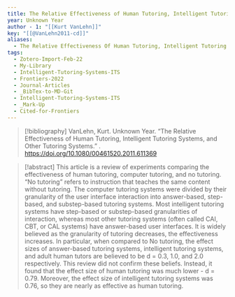 ```yaml
---
title: The Relative Effectiveness of Human Tutoring, Intelligent Tutoring Systems, and Other Tutoring Systems
year: Unknown Year
author - 1: "[[Kurt VanLehn]]"
key: "[[@VanLehn2011-cd]]"
aliases:
  - The Relative Effectiveness Of Human Tutoring, Intelligent Tutoring Systems, And Other Tutoring Systems
tags:
  - Zotero-Import-Feb-22
  - My-Library
  - Intelligent-Tutoring-Systems-ITS
  - Frontiers-2022
  - Journal-Articles
  - _BibTex-to-MD-Git
  - Intelligent-Tutoring-Systems-ITS
  - _Mark-Up
  - Cited-for-Frontiers
---
```


> [!bibliography]
> VanLehn, Kurt. Unknown Year. “The Relative Effectiveness of Human Tutoring, Intelligent Tutoring Systems, and Other Tutoring Systems.” . https://doi.org/10.1080/00461520.2011.611369

> [!abstract]
> This article is a review of experiments comparing the effectiveness of human tutoring, computer tutoring, and no tutoring. “No tutoring” refers to instruction that teaches the same content without tutoring. The computer tutoring systems were divided by their granularity of the user interface interaction into answer-based, step-based, and substep-based tutoring systems. Most intelligent tutoring systems have step-based or substep-based granularities of interaction, whereas most other tutoring systems (often called CAI, CBT, or CAL systems) have answer-based user interfaces. It is widely believed as the granularity of tutoring decreases, the effectiveness increases. In particular, when compared to No tutoring, the effect sizes of answer-based tutoring systems, intelligent tutoring systems, and adult human tutors are believed to be d = 0.3, 1.0, and 2.0 respectively. This review did not confirm these beliefs. Instead, it found that the effect size of human tutoring was much lower -  d = 0.79. Moreover, the effect size of intelligent tutoring systems was 0.76, so they are nearly as effective as human tutoring.